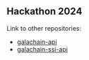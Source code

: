 ## Hackathon 2024

Link to other repositories:

- [galachain-api](https://github.com/dviejokfs/hackathon-api)
- [galachain-ssi-api](https://github.com/dviejokfs/hackathon-ssi-api)
